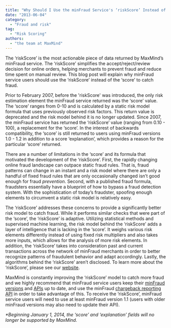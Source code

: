 ```yaml
---
title: "Why Should I Use the minFraud Service's ‘riskScore’ Instead of ‘score’?"
date: "2013-06-04"
category:
  - "Fraud and risk"
tag:
  - "Risk Scoring"
authors:
  - "the team at MaxMind"
---
```


The ‘riskScore’ is the most actionable piece of data returned by MaxMind’s
minFraud service. The ‘riskScore’ simplifies the accept/reject/review decision
for online orders, helping merchants to prevent fraud and reduce time spent on
manual review. This blog post will explain why minFraud service users should use
the ‘riskScore’ instead of the ‘score’ to catch fraud.

Prior to February 2007, before the 'riskScore' was introduced, the only risk
estimation element the minFraud service returned was the ‘score’ value. The
‘score’ ranges from 0-10 and is calculated by a static risk model formula that
uses previously observed risk factors. This return value is deprecated and the
risk model behind it is no longer updated. Since 2007, the minFraud service has
returned the ‘riskScore’ value (ranging from 0.10 - 100), a replacement for the
‘score’. In the interest of backwards compatibility, the ‘score’ is still
returned to users using minFraud versions 1.0 - 1.2 in addition to a score
‘explanation’, which provides a reason for the particular ‘score’ returned.

There are a number of limitations in the ‘score’ and its formula that motivated
the development of the ‘riskScore’. First, the rapidly changing online fraud
landscape can outpace static fraud rules. That is, fraud patterns can change in
an instant and a risk model where there are only a handful of fixed fraud rules
that are only occasionally changed isn’t good enough for fraud _prevention_.
Second, with a published fraud formula, fraudsters essentially have a blueprint
of how to bypass a fraud detection system. With the sophistication of today’s
fraudster, spoofing enough elements to circumvent a static risk model is
relatively easy.

The ‘riskScore’ addresses these concerns to provide a significantly better risk
model to catch fraud. While it performs similar checks that were part of the
‘score’, the ‘riskScore’ is adaptive. Utilizing statistical methods and
supervised machine learning, the risk model behind the ‘riskScore’ adds a layer
of intelligence that is lacking in the ‘score’. It weighs various risk elements
differently instead of using fixed risk multipliers and also takes more inputs,
which allows for the analysis of more risk elements. In addition, the
‘riskScore’ takes into consideration past and current transactions across the
network of minFraud merchants in order to better recognize patterns of
fraudulent behavior and adapt accordingly. Lastly, the algorithms behind the
‘riskScore’ aren’t disclosed. To learn more about the ‘riskScore’, please see
our [website](https://www.maxmind.com/en/riskscore).

MaxMind is constantly improving the ‘riskScore’ model to catch more fraud and we
highly recommend that minFraud service users keep their
[minFraud versions](https://www.maxmind.com/en/minfraud_version) and
[APIs](https://dev.maxmind.com/minfraud/#Client_APIs-1) up to date, and use the
minFraud
[chargeback reporting API](https://dev.maxmind.com/minfraud/report-a-transaction/)
in order to take advantage of this. To receive the ‘riskScore’, minFraud service
users will need to use at least minFraud version 1.1 (users with older minFraud
versions may also need to update their API).

_\*Beginning January 1, 2014, the ‘score’ and ‘explanation’ fields will no
longer be supported by MaxMind._
